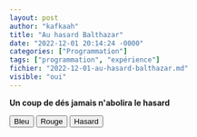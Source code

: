 ```yaml
---
layout: post
author: "kafkaah"
title: "Au hasard Balthazar"
date: "2022-12-01 20:14:24 -0000"
categories: ["Programmation"]
tags: ["programmation", "expérience"]
fichier: "2022-12-01-au-hasard-balthazar.md"
visible: "oui"
---
```



<!-- Cet élément <script> doit être présent et doit avoir l'id = "scriptacular" -->
<script id="scriptacular" type="text/javascript">
  
  //Ici, on code ce qu'on veut
  
  function couleurAuHasard() {
    return '#' + Math.floor(Math.random() * 16777215).toString(16)
  }
  
  function couleur(el, clr) {
    
    let repeter = 1,
        couleurAppliquee,
        compteur = 0
    
    const p = document.getElementById('citation')
    
    if(clr === 'hasard') {
      repeter = 300
    }
    
    const timer = setInterval(() => {
      const couleurAppliquee = clr === 'hasard' ? couleurAuHasard() : clr
      el.style.color = couleurAppliquee 
      p.style.color = couleurAppliquee
      console.log(`${repeter - compteur}: ${couleurAppliquee}`)
      compteur++
      if(compteur >= repeter) {
        clearInterval(timer)
      }
    }, 200)
    
  }

  //Toute fonction requise directement dans la page
  //doit être attribuée à window de cette manière
  window.couleur = couleur
</script>

<!-- On peut injecter n'importe quel code HTML ici  -->
<div id="box">
  <p id="citation"><strong>Un coup de dés jamais n'abolira le hasard</strong></p>
  <!-- La fonction "couleur" a été déclarée plus haut  -->
  <!-- "this" représente l'élément HTML lui-même (ici, les boutons. Voir "el" dans la fonction)  -->
  <button onclick="couleur(this, 'blue');">Bleu</button>
  <button onclick="couleur(this, 'red');">Rouge</button>
  <button onclick="couleur(this, 'hasard');">Hasard</button>
<div>
  
<!-- Cet élément <style> doit être présent tel quel à la fin du post  -->
<!-- Il permet d'injecter et de rendre actif le code plus haut dans la page  -->
<style onload="window.addEventListener('load', () => eval(document.getElementById('scriptacular').innerHTML));"/>
